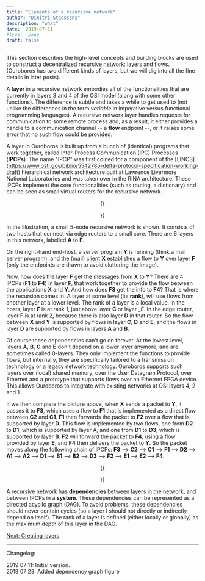 ```yaml
---
title: "Elements of a recursive network"
author: "Dimitri Staessens"
description: "what"
date:  2019-07-11
#type:  page
draft: false
---
```


This section describes the high-level concepts and building blocks are
used to construct a decentralized [recursive network](/docs/what):
layers and flows. (Ouroboros has two different kinds of layers, but
we will dig into all the fine details in later posts).

A __layer__ in a recursive network embodies all of the functionalities
that are currently in layers 3 and 4 of the OSI model (along with some
other functions). The difference is subtle and takes a while to get
used to (not unlike the differences in the term *variable* in
imperative versus functional programming languages). A recursive
network layer handles requests for communication to some remote
process and, as a result, it either provides a handle to a
communication channel -- a __flow__ endpoint --, or it raises some
error that no such flow could be provided.

A layer in Ouroboros is built up from a bunch of (identical) programs
that work together, called Inter-Process Communication (IPC) Processes
(__IPCPs__). The name "IPCP" was first coined for a component of the
[LINCS]
(https://www.osti.gov/biblio/5542785-delta-protocol-specification-working-draft)
hierarchical network architecture built at Lawrence Livermore National
Laboratories and was taken over in the RINA architecture. These IPCPs
implement the core functionalities (such as routing, a dictionary) and
can be seen as small virtual routers for the recursive network.

<center> {{<figure class="w-200" src="/images/rec_netw.jpg">}} </center>

In the illustration, a small 5-node recursive network is shown. It
consists of two hosts that connect via edge routers to a small core.
There are 6 layers in this network, labelled __A__ to __F__.

On the right-hand end-host, a server program __Y__ is running (think a
mail server program), and the (mail) client __X__ establishes a flow
to __Y__ over layer __F__ (only the endpoints are drawn to avoid
cluttering the image).

Now, how does the layer __F__ get the messages from __X__ to __Y__?
There are 4 IPCPs (__F1__ to __F4__) in layer __F__, that work
together to provide the flow between the applications __X__ and
__Y__. And how does __F3__ get the info to __F4__? That is where the
recursion comes in. A layer at some level (its __rank__), will use
flows from another layer at a lower level. The rank of a layer is a
local value. In the hosts, layer __F__ is at rank 1, just above layer
__C__ or layer __E_. In the edge router, layer __F__ is at rank 2,
because there is also layer __D__ in that router. So the flow between
__X__ and __Y__ is supported by flows in layer __C__, __D__ and __E__,
and the flows in layer __D__ are supported by flows in layers __A__
and __B__.

Of course these dependencies can't go on forever. At the lowest level,
layers __A__, __B__, __C__ and __E__ don't depend on a lower layer
anymore, and are sometimes called 0-layers. They only implement the
functions to provide flows, but internally, they are specifically
tailored to a transmission technology or a legacy network
technology. Ouroboros supports such layers over (local) shared memory,
over the User Datagram Protocol, over Ethernet and a prototype that
supports flows over an Ethernet FPGA device. This allows Ouroboros to
integrate with existing networks at OSI layers 4, 2 and 1.

If we then complete the picture above, when __X__ sends a packet to
__Y__, it passes it to __F3__, which uses a flow to __F1__ that is
implemented as a direct flow between __C2__ and __C1__. __F1__ then
forwards the packet to __F2__ over a flow that is supported by layer
__D__. This flow is implemented by two flows, one from __D2__ to
__D1__, which is supported by layer A, and one from __D1__ to __D3__,
which is supported by layer __B__. __F2__ will forward the packet to
__F4__, using a flow provided by layer __E__, and __F4__ then delivers
the packet to __Y__.  So the packet moves along the following chain of
IPCPs: __F3__ --> __C2__ --> __C1__ --> __F1__ --> __D2__ --> __A1__
--> __A2__ --> __D1__ --> __B1__ --> __B2__ --> __D3__ --> __F2__ -->
__E1__ --> __E2__ --> __F4__.

<center> {{<figure class="w-200" src="/images/dependencies.jpg">}} </center>

A recursive network has __dependencies__ between layers in the
network, and between IPCPs in a __system__. These dependencies can be
represented as a directed acyclic graph (DAG). To avoid problems,
these dependencies should never contain cycles (so a layer I should
not directly or indirectly depend on itself). The rank of a layer is
defined (either locally or globally) as the maximum depth of this
layer in the DAG.

[Next: Creating layers](/docs/irmd/)

---
Changelog:

2019 07 11: Initial version.<br>
2019 07 23: Added dependency graph figure
